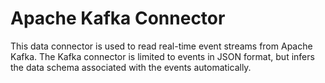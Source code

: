 # Apache Kafka Connector
This data connector is used to read real-time event streams from Apache Kafka. The Kafka connector is limited to events in JSON format, but infers the data schema associated with the events automatically.
